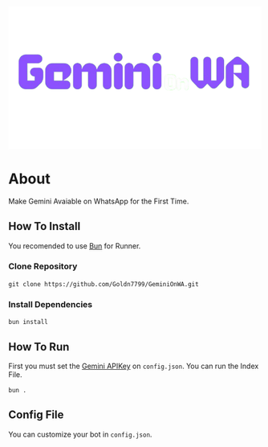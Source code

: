 <div align="center">
    <p>
        <a href="https://syeifsultan.vercel.app"><img src="https://raw.githubusercontent.com/Goldn7799/GeminiOnWA/refs/heads/main/Gbanner.png" title="GeminiOnWA" alt="GeminiOnWA" width="650" /></a>
    </p>
</div>

# About
Make Gemini Avaiable on WhatsApp for the First Time.

## How To Install
You recomended to use [Bun](https://bun.sh) for Runner.
### Clone Repository
```
git clone https://github.com/Goldn7799/GeminiOnWA.git
```
### Install Dependencies
```
bun install
```

## How To Run
First you must set the [Gemini APIKey](https://aistudio.google.com/apikey) on ```config.json```.
You can run the Index File.
```
bun .
```

## Config File
You can customize your bot in ```config.json```.